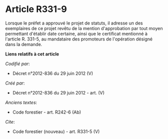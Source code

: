 # Article R331-9

Lorsque le préfet a approuvé le projet de statuts, il adresse un des exemplaires de ce projet revêtu de la mention
d'approbation par tout moyen permettant d'établir date certaine, ainsi que le certificat mentionné à l'article R. 331-5, au
mandataire des promoteurs de l'opération désigné dans la demande.

**Liens relatifs à cet article**

_Codifié par_:

  - Décret n°2012-836 du 29 juin 2012 (V)

_Créé par_:

  - Décret n°2012-836 du 29 juin 2012 - art. (V)

_Anciens textes_:

  - Code forestier - art. R242-6 (Ab)

_Cite_:

  - Code forestier (nouveau) - art. R331-5 (V)
